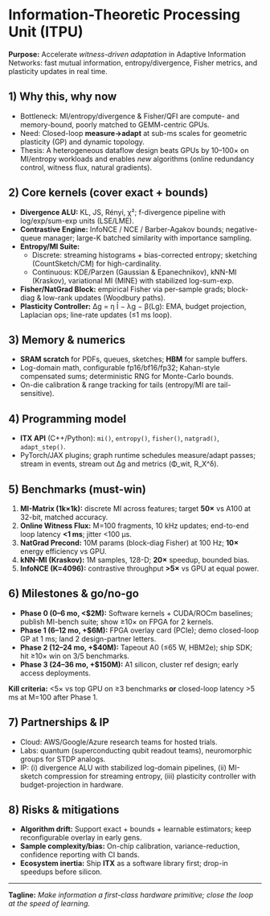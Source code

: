 # Information-Theoretic Processing Unit (ITPU)
**Purpose:** Accelerate *witness-driven adaptation* in Adaptive Information Networks: fast mutual information, entropy/divergence, Fisher metrics, and plasticity updates in real time.

## 1) Why this, why now
- Bottleneck: MI/entropy/divergence & Fisher/QFI are compute- and memory-bound, poorly matched to GEMM-centric GPUs.
- Need: Closed-loop **measure→adapt** at sub-ms scales for geometric plasticity (GP) and dynamic topology.
- Thesis: A heterogeneous dataflow design beats GPUs by 10–100× on MI/entropy workloads and enables *new* algorithms (online redundancy control, witness flux, natural gradients).

## 2) Core kernels (cover exact + bounds)
- **Divergence ALU:** KL, JS, Rényi, χ²; f-divergence pipeline with log/exp/sum-exp units (LSE/LME).
- **Contrastive Engine:** InfoNCE / NCE / Barber-Agakov bounds; negative-queue manager; large-K batched similarity with importance sampling.
- **Entropy/MI Suite:** 
  - Discrete: streaming histograms + bias-corrected entropy; sketching (CountSketch/CM) for high-cardinality.
  - Continuous: KDE/Parzen (Gaussian & Epanechnikov), kNN-MI (Kraskov), variational MI (MINE) with stabilized log-sum-exp.
- **Fisher/NatGrad Block:** empirical Fisher via per-sample grads; block-diag & low-rank updates (Woodbury paths).
- **Plasticity Controller:** ∆g = η Ī − λg − β(Lg): EMA, budget projection, Laplacian ops; line-rate updates (≤1 ms loop).

## 3) Memory & numerics
- **SRAM scratch** for PDFs, queues, sketches; **HBM** for sample buffers.
- Log-domain math, configurable fp16/bf16/fp32; Kahan-style compensated sums; deterministic RNG for Monte-Carlo bounds.
- On-die calibration & range tracking for tails (entropy/MI are tail-sensitive).

## 4) Programming model
- **ITX API** (C++/Python): `mi()`, `entropy()`, `fisher()`, `natgrad()`, `adapt_step()`.
- PyTorch/JAX plugins; graph runtime schedules measure/adapt passes; stream in events, stream out ∆g and metrics (Φ_wit, R_X^δ).

## 5) Benchmarks (must-win)
1. **MI-Matrix (1k×1k):** discrete MI across features; target **50×** vs A100 at 32-bit, matched accuracy.
2. **Online Witness Flux:** M=100 fragments, 10 kHz updates; end-to-end loop latency **<1 ms**; jitter <100 µs.
3. **NatGrad Precond:** 10M params (block-diag Fisher) at 100 Hz; **10×** energy efficiency vs GPU.
4. **kNN-MI (Kraskov):** 1M samples, 128-D; **20×** speedup, bounded bias.
5. **InfoNCE (K=4096):** contrastive throughput **>5×** vs GPU at equal power.

## 6) Milestones & go/no-go
- **Phase 0 (0–6 mo, <$2M):** Software kernels + CUDA/ROCm baselines; publish MI-bench suite; show ≥10× on FPGA for 2 kernels.
- **Phase 1 (6–12 mo, +$6M):** FPGA overlay card (PCIe); demo closed-loop GP at 1 ms; land 2 design-partner letters.
- **Phase 2 (12–24 mo, +$40M):** Tapeout A0 (≤65 W, HBM2e); ship SDK; hit ≥10× win on 3/5 benchmarks.
- **Phase 3 (24–36 mo, +$150M):** A1 silicon, cluster ref design; early access deployments.

**Kill criteria:** <5× vs top GPU on ≥3 benchmarks **or** closed-loop latency >5 ms at M=100 after Phase 1.

## 7) Partnerships & IP
- Cloud: AWS/Google/Azure research teams for hosted trials.
- Labs: quantum (superconducting qubit readout teams), neuromorphic groups for STDP analogs.
- IP: (i) divergence ALU with stabilized log-domain pipelines, (ii) MI-sketch compression for streaming entropy, (iii) plasticity controller with budget-projection in hardware.

## 8) Risks & mitigations
- **Algorithm drift:** Support exact + bounds + learnable estimators; keep reconfigurable overlay in early gens.
- **Sample complexity/bias:** On-chip calibration, variance-reduction, confidence reporting with CI bands.
- **Ecosystem inertia:** Ship **ITX** as a software library first; drop-in speedups before silicon.

---

**Tagline:** *Make information a first-class hardware primitive; close the loop at the speed of learning.*
